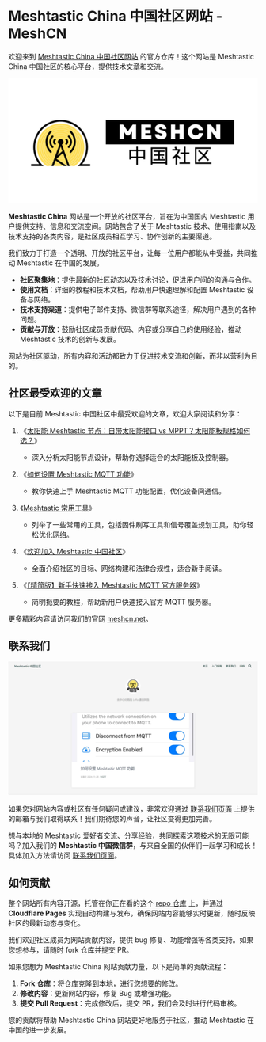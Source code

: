 # Meshtastic China 中国社区网站 - MeshCN

欢迎来到 [Meshtastic China 中国社区网站](https://meshcn.net/) 的官方仓库！这个网站是 Meshtastic China 中国社区的核心平台，提供技术文章和交流。

![](./asset/meshcn-net-banner-logo-landscape.webp)

**Meshtastic China** 网站是一个开放的社区平台，旨在为中国国内 Meshtastic 用户提供支持、信息和交流空间。网站包含了关于 Meshtastic 技术、使用指南以及技术支持的各类内容，是社区成员相互学习、协作创新的主要渠道。

我们致力于打造一个透明、开放的社区平台，让每一位用户都能从中受益，共同推动 Meshtastic 在中国的发展。

- **社区聚集地**：提供最新的社区动态以及技术讨论，促进用户间的沟通与合作。
- **使用文档**：详细的教程和技术文档，帮助用户快速理解和配置 Meshtastic 设备与网络。
- **技术支持渠道**：提供电子邮件支持、微信群等联系途径，解决用户遇到的各种问题。
- **贡献与开放**：鼓励社区成员贡献代码、内容或分享自己的使用经验，推动 Meshtastic 技术的创新与发展。

网站为社区驱动，所有内容和活动都致力于促进技术交流和创新，而非以营利为目的。

## 社区最受欢迎的文章

以下是目前 Meshtastic 中国社区中最受欢迎的文章，欢迎大家阅读和分享：

1. 《[太阳能 Meshtastic 节点：自带太阳能接口 vs MPPT？太阳能板规格如何选？](https://meshcn.net/T114-solar-panel-requirement-calculate/)》
   - 深入分析太阳能节点设计，帮助你选择适合的太阳能板及控制器。

2. 《[如何设置 Meshtastic MQTT 功能](https://meshcn.net/how-to-connect-meshtastic-mqtt/)》
   - 教你快速上手 Meshtastic MQTT 功能配置，优化设备间通信。

3. 《[Meshtastic 常用工具](https://meshcn.net/common-tools/)》
   - 列举了一些常用的工具，包括固件刷写工具和信号覆盖规划工具，助你轻松优化网络。

4. 《[欢迎加入 Meshtastic 中国社区](https://meshcn.net/intro-meshtastic-china/)》
   - 全面介绍社区的目标、网络构建和法律合规性，适合新手阅读。

5. 《[【精简版】新手快速接入 Meshtastic MQTT 官方服务器](https://meshcn.net/short-tutorial-mqtt-android/)》
   - 简明扼要的教程，帮助新用户快速接入官方 MQTT 服务器。

更多精彩内容请访问我们的官网 [meshcn.net](https://meshcn.net/)。

## 联系我们

![](./asset/meshcn-net-website-meshtastic-china-screenshot.webp)

如果您对网站内容或社区有任何疑问或建议，非常欢迎通过 [联系我们页面](https://meshcn.net/contact/) 上提供的邮箱与我们取得联系！我们期待您的声音，让社区变得更加完善。

想与本地的 Meshtastic 爱好者交流、分享经验，共同探索这项技术的无限可能吗？加入我们的 **Meshtastic 中国微信群**，与来自全国的伙伴们一起学习和成长！具体加入方法请访问 [联系我们页面](https://meshcn.net/contact/)。

## 如何贡献

整个网站所有内容开源，托管在你正在看的这个 [repo 仓库](https://github.com/chinamesh/meshtastic-china-www) 上，并通过 **Cloudflare Pages** 实现自动构建与发布，确保网站内容能够实时更新，随时反映社区的最新动态与变化。

我们欢迎社区成员为网站贡献内容，提供 bug 修复、功能增强等各类支持。如果您想参与，请随时 fork 仓库并提交 PR。

如果您想为 Meshtastic China 网站贡献力量，以下是简单的贡献流程：

1. **Fork 仓库**：将仓库克隆到本地，进行您想要的修改。
2. **修改内容**：更新网站内容，修复 Bug 或增强功能。
3. **提交 Pull Request**：完成修改后，提交 PR，我们会及时进行代码审核。

您的贡献将帮助 Meshtastic China 网站更好地服务于社区，推动 Meshtastic 在中国的进一步发展。
